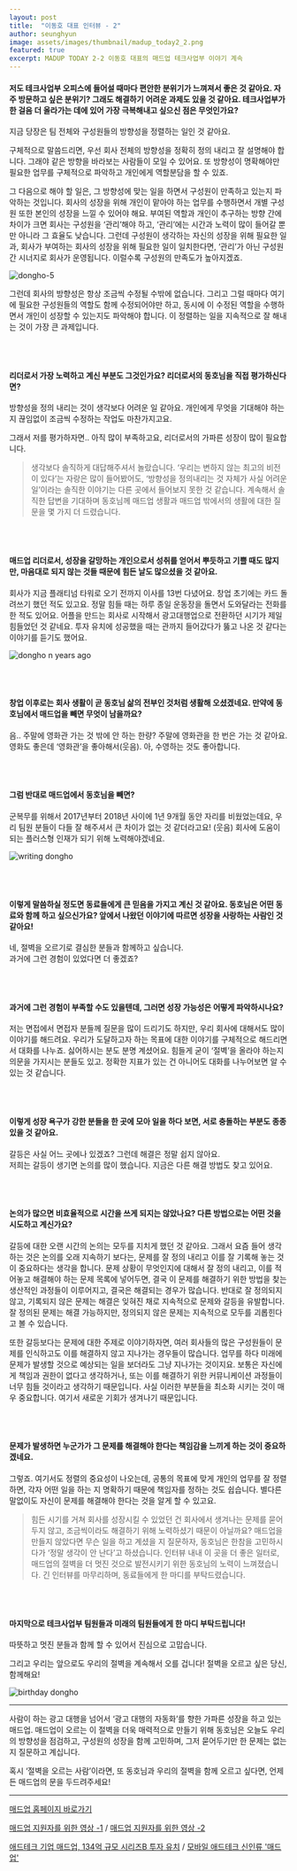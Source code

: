 ```yaml
---
layout: post
title:  "이동호 대표 인터뷰 - 2"
author: seunghyun
image: assets/images/thumbnail/madup_today2_2.png
featured: true
excerpt: MADUP TODAY 2-2 이동호 대표의 매드업 테크사업부 이야기 계속
---
```


#### 저도 테크사업부 오피스에 들어설 때마다 편안한 분위기가 느껴져서 좋은 것 같아요. 자주 방문하고 싶은 분위기? 그래도 해결하기 어려운 과제도 있을 것 같아요. 테크사업부가 한 걸음 더 올라가는 데에 있어 가장 극복해내고 싶으신 점은 무엇인가요?

지금 당장은 팀 전체와 구성원들의 방향성을 정렬하는 일인 것 같아요.  
 
구체적으로 말씀드리면, 우선 회사 전체의 방향성을 정확히 정의 내리고 잘 설명해야 합니다. 그래야 같은 방향을 바라보는 사람들이 모일 수 있어요. 또 방향성이 명확해야만 필요한 업무를 구체적으로 파악하고 개인에게 역할분담을 할 수 있죠.  
 
그 다음으로 해야 할 일은, 그 방향성에 맞는 일을 하면서 구성원이 만족하고 있는지 파악하는 것입니다. 회사의 성장을 위해 개인이 맡아야 하는 업무를 수행하면서 개별 구성원 또한 본인의 성장을 느낄 수 있어야 해요. 부여된 역할과 개인이 추구하는 방향 간에 차이가 크면 회사는 구성원을 ‘관리’해야 하고, ‘관리’에는 시간과 노력이 많이 들어갈 뿐만 아니라 그 효율도 낮습니다. 그런데 구성원이 생각하는 자신의 성장을 위해 필요한 일과, 회사가 부여하는 회사의 성장을 위해 필요한 일이 일치한다면, ‘관리’가 아닌 구성원 간 시너지로 회사가 운영됩니다. 이럴수록 구성원의 만족도가 높아지겠죠.  

![dongho-5](../assets/images/madup2-8.jpg)

그런데 회사의 방향성은 항상 조금씩 수정될 수밖에 없습니다. 그리고 그럴 때마다 여기에 필요한 구성원들의 역할도 함께 수정되어야만 하고, 동시에 이 수정된 역할을 수행하면서 개인이 성장할 수 있는지도 파악해야 합니다. 이 정렬하는 일을 지속적으로 잘 해내는 것이 가장 큰 과제입니다.

<br><br>

#### 리더로서 가장 노력하고 계신 부분도 그것인가요? 리더로서의 동호님을 직접 평가하신다면?

방향성을 정의 내리는 것이 생각보다 어려운 일 같아요. 개인에게 무엇을 기대해야 하는지 끊임없이 조금씩 수정하는 작업도 마찬가지고요.  

그래서 저를 평가하자면.. 아직 많이 부족하고요, 리더로서의 가파른 성장이 많이 필요합니다.  

> 생각보다 솔직하게 대답해주셔서 놀랐습니다. ‘우리는 변하지 않는 최고의 비전이 있다’는 자랑은 많이 들어봤어도, ‘방향성을 정의내리는 것 자체가 사실 어려운 일’이라는 솔직한 이야기는 다른 곳에서 들어보지 못한 것 같습니다. 계속해서 솔직한 답변을 기대하며 동호님께 매드업 생활과 매드업 밖에서의 생활에 대한 질문을 몇 가지 더 드렸습니다.

<br><br>

#### 매드업 리더로서, 성장을 갈망하는 개인으로서 성취를 얻어서 뿌듯하고 기쁠 때도 많지만, 마음대로 되지 않는 것들 때문에 힘든 날도 많으셨을 것 같아요.

회사가 지금 플래티넘 타워로 오기 전까지 이사를 13번 다녔어요. 창업 초기에는 카드 돌려쓰기 했던 적도 있고요. 정말 힘들 때는 하루 종일 운동장을 돌면서 도와달라는 전화를 한 적도 있어요. 어플을 만드는 회사로 시작해서 광고대행업으로 전환하던 시기가 제일 힘들었던 것 같네요. 투자 유치에 성공했을 때는 관까지 들어갔다가 뚫고 나온 것 같다는 이야기를 듣기도 했어요.  
 
![dongho n years ago](../assets/images/madup2-9.jpg)

<br><br>

#### 창업 이후로는 회사 생활이 곧 동호님 삶의 전부인 것처럼 생활해 오셨겠네요. 만약에 동호님에서 매드업을 빼면 무엇이 남을까요?

음.. 주말에 영화관 가는 것 밖에 안 하는 한량? 주말에 영화관을 한 번은 가는 것 같아요. 영화도 좋은데 ‘영화관’을 좋아해서(웃음). 아, 수영하는 것도 좋아합니다.

<br><br>

#### 그럼 반대로 매드업에서 동호님을 빼면?

군복무를 위해서 2017년부터 2018년 사이에 1년 9개월 동안 자리를 비웠었는데요, 우리 팀원 분들이 다들 잘 해주셔서 큰 차이가 없는 것 같더라고요! (웃음) 회사에 도움이 되는 플러스형 인재가 되기 위해 노력해야겠네요.  

![writing dongho](../assets/images/madup2-10.jpg)

<br><br>

#### 이렇게 말씀하실 정도면 동료들에게 큰 믿음을 가지고 계신 것 같아요. 동호님은 어떤 동료와 함께 하고 싶으신가요? 앞에서 나왔던 이야기에 따르면 성장을 사랑하는 사람인 것 같아요!

네, 절벽을 오르기로 결심한 분들과 함께하고 싶습니다.  
과거에 그런 경험이 있었다면 더 좋겠죠?  

<br><br>

#### 과거에 그런 경험이 부족할 수도 있을텐데, 그러면 성장 가능성은 어떻게 파악하시나요?

저는 면접에서 면접자 분들께 질문을 많이 드리기도 하지만, 우리 회사에 대해서도 많이 이야기를 해드려요. 우리가 도달하고자 하는 목표에 대한 이야기를 구체적으로 해드리면서 대화를 나누죠. 싫어하시는 분도 분명 계셨어요. 힘들게 굳이 ‘절벽’을 올라야 하는지 의문을 가지시는 분들도 있고. 정확한 지표가 있는 건 아니어도 대화를 나누어보면 알 수 있는 것 같습니다.  

<br><br>

#### 이렇게 성장 욕구가 강한 분들을 한 곳에 모아 일을 하다 보면, 서로 충돌하는 부분도 종종 있을 것 같아요. 

갈등은 사실 어느 곳에나 있겠죠? 그런데 해결은 정말 쉽지 않아요.  
저희는 갈등이 생기면 논의를 많이 했습니다. 지금은 다른 해결 방법도 찾고 있어요.  

<br><br>

#### 논의가 많으면 비효율적으로 시간을 쓰게 되지는 않았나요? 다른 방법으로는 어떤 것을 시도하고 계신가요?

갈등에 대한 오랜 시간의 논의는 모두를 지치게 했던 것 같아요. 그래서 요즘 들어 생각하는 것은 논의를 오래 지속하기 보다는, 문제를 잘 정의 내리고 이를 잘 기록해 놓는 것이 중요하다는 생각을 합니다. 문제 상황이 무엇인지에 대해서 잘 정의 내리고, 이를 적어놓고 해결해야 하는 문제 목록에 넣어두면, 결국 이 문제를 해결하기 위한 방법을 찾는 생산적인 과정들이 이루어지고, 결국은 해결되는 경우가 많습니다. 반대로 잘 정의되지 않고, 기록되지 않은 문제는 해결은 잊혀진 채로 지속적으로 문제와 갈등을 유발합니다. 잘 정의된 문제는 해결 가능하지만, 정의되지 않은 문제는 지속적으로 모두를 괴롭힌다고 볼 수 있습니다.

또한 갈등보다는 문제에 대한 주제로 이야기하자면, 여러 회사들의 많은 구성원들이 문제를 인식하고도 이를 해결하지 않고 지나가는 경우들이 많습니다. 업무를 하다 미래에 문제가 발생할 것으로 예상되는 일을 보더라도 그냥 지나가는 것이지요. 보통은 자신에게 책임과 권한이 없다고 생각하거나, 또는 이를 해결하기 위한 커뮤니케이션 과정들이 너무 힘들 것이라고 생각하기 때문입니다. 사실 이러한 부분들을 최소화 시키는 것이 매우 중요합니다. 여기서 새로운 기회가 생겨나기 때문입니다.

<br><br>

#### 문제가 발생하면 누군가가 그 문제를 해결해야 한다는 책임감을 느끼게 하는 것이 중요하겠네요.

그렇죠. 여기서도 정렬의 중요성이 나오는데, 공통의 목표에 맞게 개인의 업무를 잘 정렬하면, 각자 어떤 일을 하는 지 명확하기 때문에 책임자를 정하는 것도 쉽습니다. 별다른 말없이도 자신이 문제를 해결해야 한다는 것을 알게 할 수 있고요.  

> 힘든 시기를 거쳐 회사를 성장시킬 수 있었던 건 회사에서 생겨나는 문제를 묻어두지 않고, 조금씩이라도 해결하기 위해 노력하셨기 때문이 아닐까요?
> 매드업을 만들지 않았다면 무슨 일을 하고 계셨을 지 질문하자, 동호님은 한참을 고민하시다가 ‘정말 생각이 안 난다’고 하셨습니다. 인터뷰 내내 이 곳을 더 좋은 일터로, 매드업의 절벽을 더 멋진 것으로 발전시키기 위한 동호님의 노력이 느껴졌습니다. 긴 인터뷰를 마무리하며, 동료들에게 한 마디를 부탁드렸습니다.

<br><br>

#### 마지막으로 테크사업부 팀원들과 미래의 팀원들에게 한 마디 부탁드립니다!
 
따뜻하고 멋진 분들과 함께 할 수 있어서 진심으로 고맙습니다.  
 
그리고 우리는 앞으로도 우리의 절벽을 계속해서 오를 겁니다! 절벽을 오르고 싶은 당신, 함께해요!  

![birthday dongho](../assets/images/madup2-11.jpg)


---

사람이 하는 광고 대행을 넘어서 ‘광고 대행의 자동화’를 향한 가파른 성장을 하고 있는 매드업. 매드업이 오르는 이 절벽을 더욱 매력적으로 만들기 위해 동호님은 오늘도 우리의 방향성을 점검하고, 구성원의 성장을 함께 고민하며, 그저 묻어두기만 한 문제는 없는지 질문하고 계십니다.  

혹시 ‘절벽을 오르는 사람’이라면, 또 동호님과 우리의 절벽을 함께 오르고 싶다면, 언제든 매드업의 문을 두드려주세요!  



---



[매드업 홈페이지 바로가기](http://madup.com/)  
  
[매드업 지원자를 위한 영상 -1](https://www.youtube.com/watch?v=6eegjYQv9WM&t=87s) /
[매드업 지원자를 위한 영상 -2](https://www.youtube.com/watch?v=4r6D8bP53IE&t=224s)  
  
[애드테크 기업 매드업, 134억 규모 시리즈B 투자 유치](http://www.datanet.co.kr/news/articleView.html?idxno=124884) / 
[모바일 애드테크 신인류 '매드업'](https://www.venturesquare.net/771278)  
